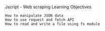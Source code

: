 Jscript - Web scraping
Learning Objectives

    How to manipulate JSON data
    How to use request and fetch API
    How to read and write a file using fs module

